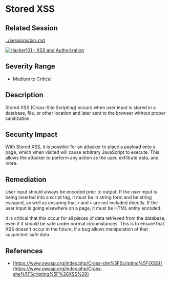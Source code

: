 Stored XSS
==========

Related Session
---------------

[../sessions/xss.md](../sessions/xss.md)

[![Hacker101 - XSS and Authorization](https://img.youtube.com/vi/HGaFCcWM57U/0.jpg)](https://www.youtube.com/watch?v=HGaFCcWM57U)

Severity Range
--------------

- Medium to Critical

Description
-----------

Stored XSS (Cross-Site Scripting) occurs when user input is stored in a database, file, or other location and later sent to the browser without proper sanitization.

Security Impact
---------------

With Stored XSS, it is possible for an attacker to place a payload onto a page, which when visited will cause arbitrary JavaScript to execute.  This allows the attacker to perform any action as the user, exfiltrate data, and more.

Remediation
-----------

User input should always be encoded prior to output.  If the user input is being inserted into a script tag, it must be in string form and be string escaped, as well as ensuring that `<` and `>` are not included directly.  If the user input is going elsewhere on a page, it must be HTML entity encoded.

It is critical that this occur for all pieces of data retrieved from the database, even if it *should* be safe under normal circumstances.  This is to ensure that XSS doesn't occur in the future, if a bug allows manipulation of that suspected-safe data.

References
----------

- [https://www.owasp.org/index.php/Cross-site%5FScripting%5F(XSS)](https://www.owasp.org/index.php/Cross-site%5FScripting%5F%28XSS%29)

